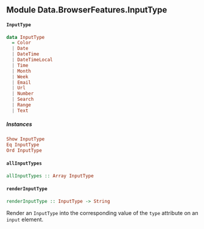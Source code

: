 ## Module Data.BrowserFeatures.InputType

#### `InputType`

``` purescript
data InputType
  = Color
  | Date
  | DateTime
  | DateTimeLocal
  | Time
  | Month
  | Week
  | Email
  | Url
  | Number
  | Search
  | Range
  | Text
```

##### Instances
``` purescript
Show InputType
Eq InputType
Ord InputType
```

#### `allInputTypes`

``` purescript
allInputTypes :: Array InputType
```

#### `renderInputType`

``` purescript
renderInputType :: InputType -> String
```

Render an `InputType` into the corresponding value of the `type` attribute
on an `input` element.



